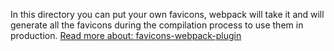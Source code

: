 In this directory you can put your own favicons, webpack will take it and will generate all the favicons during the compilation process to use them in production.
[Read more about: favicons-webpack-plugin](https://github.com/jantimon/favicons-webpack-plugin)